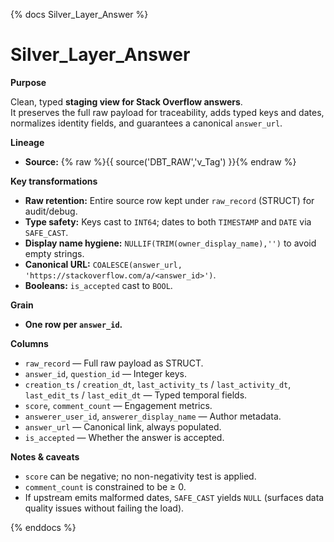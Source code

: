 {% docs Silver_Layer_Answer %}

# Silver_Layer_Answer

**Purpose**

Clean, typed **staging view for Stack Overflow answers**.  
It preserves the full raw payload for traceability, adds typed keys and dates, normalizes identity fields, and guarantees a canonical `answer_url`.

**Lineage**

- **Source:** {% raw %}{{ source('DBT_RAW','v_Tag') }}{% endraw %}

**Key transformations**

- **Raw retention:** Entire source row kept under `raw_record` (STRUCT) for audit/debug.
- **Type safety:** Keys cast to `INT64`; dates to both `TIMESTAMP` and `DATE` via `SAFE_CAST`.
- **Display name hygiene:** `NULLIF(TRIM(owner_display_name),'')` to avoid empty strings.
- **Canonical URL:** `COALESCE(answer_url, 'https://stackoverflow.com/a/<answer_id>')`.
- **Booleans:** `is_accepted` cast to `BOOL`.

**Grain**

- **One row per `answer_id`.**

**Columns**

- `raw_record` — Full raw payload as STRUCT.  
- `answer_id`, `question_id` — Integer keys.  
- `creation_ts` / `creation_dt`, `last_activity_ts` / `last_activity_dt`, `last_edit_ts` / `last_edit_dt` — Typed temporal fields.  
- `score`, `comment_count` — Engagement metrics.  
- `answerer_user_id`, `answerer_display_name` — Author metadata.  
- `answer_url` — Canonical link, always populated.  
- `is_accepted` — Whether the answer is accepted.

**Notes & caveats**

- `score` can be negative; no non-negativity test is applied.  
- `comment_count` is constrained to be ≥ 0.  
- If upstream emits malformed dates, `SAFE_CAST` yields `NULL` (surfaces data quality issues without failing the load).

{% enddocs %}